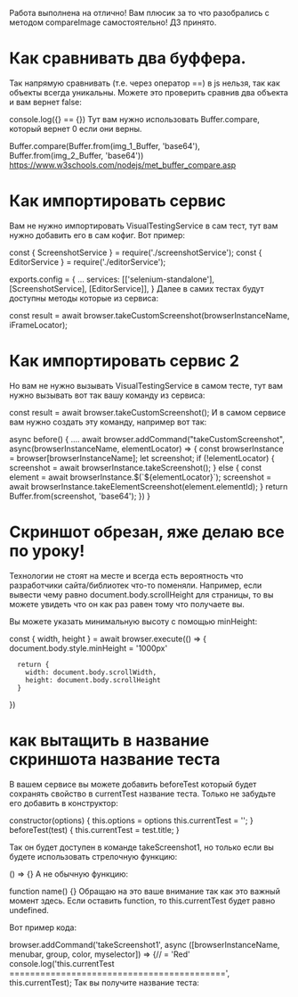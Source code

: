 Работа выполнена на отлично! Вам плюсик за то что разобрались с методом compareImage самостоятельно! ДЗ принято.

# Как сравнивать два буффера.
Так напрямую сравнивать (т.е. через оператор ==) в js нельзя, так как объекты всегда уникальны. Можете это проверить сравнив два объекта и вам вернет false:

console.log({} == {})
Тут вам нужно использовать Buffer.compare, который вернет 0 если они верны.

Buffer.compare(Buffer.from(img_1_Buffer, 'base64'), Buffer.from(img_2_Buffer, 'base64'))
https://www.w3schools.com/nodejs/met_buffer_compare.asp

# Как импортировать сервис
Вам не нужно импортировать VisualTestingService в сам тест, тут вам нужно добавить его в сам кофиг. Вот пример:

const { ScreenshotService } = require('./screenshotService');
const { EditorService } = require('./editorService');

exports.config = {
  ...
  services: [['selenium-standalone'], [ScreenshotService], [EditorService]],
}
Далее в самих тестах будут доступны методы которые из сервиса:

const result = await browser.takeCustomScreenshot(browserInstanceName, iFrameLocator);

# Как импортировать сервис 2
Но вам не нужно вызывать VisualTestingService в самом тесте, тут вам нужно вызывать вот так вашу команду из сервиса:

const result = await browser.takeCustomScreenshot();
И в самом сервисе вам нужно создать эту команду, например вот так:

async before() {
        ....
        await browser.addCommand("takeCustomScreenshot", async(browserInstanceName, elementLocator) => {
            const browserInstance = browser[browserInstanceName];
            let screenshot;
            if (!elementLocator) {
                screenshot = await browserInstance.takeScreenshot();
            } else {
                const element = await browserInstance.$(`${elementLocator}`);
                screenshot = await browserInstance.takeElementScreenshot(element.elementId);
            }
            return Buffer.from(screenshot, 'base64');
        })
}

# Скриншот обрезан, яже делаю все по уроку!
Технологии не стоят на месте и всегда есть вероятность что разработчики сайта/библиотек что-то поменяли. Например, если вывести чему равно document.body.scrollHeight для страницы, то вы можете увидеть что он как раз равен тому что получаете вы.

Вы можете указать минимальную высоту с помощью minHeight:

const { width, height } = await browser.execute(() => {
      document.body.style.minHeight = '1000px'

      return {
        width: document.body.scrollWidth,
        height: document.body.scrollHeight
      }
})

# как вытащить в название скриншота название теста
В вашем сервисе вы можете добавить beforeTest который будет сохранять свойство в currentTest название теста. Только не забудьте его добавить в конструктор:

constructor(options) {
    this.options = options
    this.currentTest = '';
}
beforeTest(test) {
    this.currentTest = test.title;
}


Так он будет доступен в команде takeScreenshot1, но только если вы будете использовать стрелочную функцию:

() => {}
А не обычную функцию:

function name() {}
Обращаю на это ваше внимание так как это важный момент здесь. Если оставить function, то this.currentTest будет равно undefined.



Вот пример кода:

browser.addCommand('takeScreenshot1', async ([browserInstanceName, menubar, group, color, myselector]) =>  {// = 'Red'
  console.log('this.currentTest ==========================================', this.currentTest);
Так вы получите название теста:
